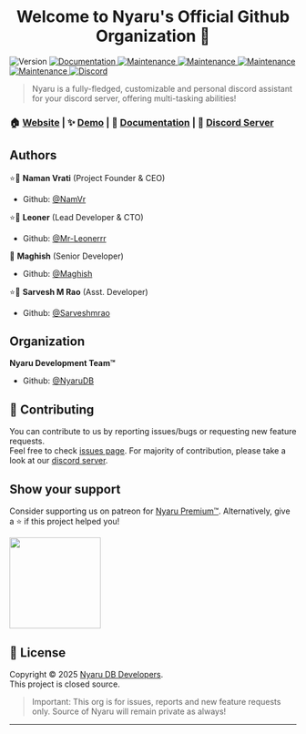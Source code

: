 <h1 align="center">Welcome to Nyaru's Official Github Organization 👋</h1>
<p>
  <img alt="Version" src="https://img.shields.io/badge/version-4.0.7-blue.svg?cacheSeconds=2592000" />
  <a href="https://github.com/NyaruDB/bot#readme" target="_blank">
    <img alt="Documentation" src="https://img.shields.io/badge/documentation-yes-brightgreen.svg" />
  </a>
  <a href="https://go.nyaru.xyz/invite" target="_blank">
    <img alt="Maintenance" src="https://img.shields.io/badge/Users-621k+-green.svg" />
  </a>
  <a href="https://go.nyaru.xyz/invite" target="_blank">
    <img alt="Maintenance" src="https://img.shields.io/badge/Guild Count-2.1k+-green.svg" />
  </a>
  </a>
  <a href="https://go.nyaru.xyz/invite" target="_blank">
    <img alt="Maintenance" src="https://img.shields.io/badge/Channel Count-708k+-green.svg" />
  </a>
  <a href="https://github.com/NyaruDB/bot/graphs/commit-activity" target="_blank">
    <img alt="Maintenance" src="https://img.shields.io/badge/Maintained%3F-yes-green.svg" />
  </a>
  <a href="https://go.nyaru.xyz/discord" target="_blank">
    <img alt="Discord" src="https://img.shields.io/discord/581997464752619521?color=%235865F2&label=Discord&logo=discord&logoColor=%23fff" />
  </a>
</p>

> Nyaru is a fully-fledged, customizable and personal discord assistant for your discord server, offering multi-tasking abilities!

### 🏠 [Website](https://nyaru.xyz) | ✨ [Demo](https://go.nyaru.xyz/invite) | 📄 [Documentation](https://docs.nyaru.xyz/) | 💖 [Discord Server](https://go.nyaru.xyz/discord)

## Authors



⭐👤 **Naman Vrati** (Project Founder & CEO)

- Github: [@NamVr](https://github.com/NamVr)

⭐👤 **Leoner** (Lead Developer & CTO)

- Github: [@Mr-Leonerrr](https://github.com/Mr-Leonerrr)

👤 **Maghish** (Senior Developer)

- Github: [@Maghish](https://github.com/Maghish)

⭐👤 **Sarvesh M Rao** (Asst. Developer)

- Github: [@Sarveshmrao](https://github.com/Sarveshmrao)

## Organization

**Nyaru Development Team™**

- Github: [@NyaruDB](https://github.com/NyaruDB)

## 🤝 Contributing

You can contribute to us by reporting issues/bugs or requesting new feature requests. <br />Feel free to check [issues page](https://github.com/NyaruDB/bot/issues). For majority of contribution, please take a look at our [discord server](https://go.nyaru.xyz/discord 'Amazing Community aroud Nyaru, with many nitro giveaways!').

## Show your support

Consider supporting us on patreon for [Nyaru Premium™](https://docs.nyaru.xyz/premium). Alternatively, give a ⭐️ if this project helped you!

<a href="https://www.patreon.com/NyaruBot">
  <img src="https://c5.patreon.com/external/logo/become_a_patron_button@2x.png" width="160">
</a>

## 📝 License

Copyright © 2025 [Nyaru DB Developers](https://github.com/NyaruDB).<br />
This project is closed source.
> Important: This org is for issues, reports and new feature requests only. Source of Nyaru will remain private as always!

---
